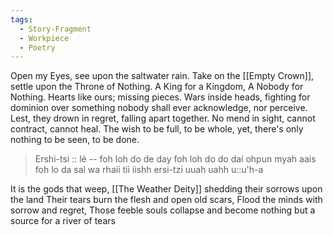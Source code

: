 ```yaml
---
tags:
  - Story-Fragment
  - Workpiece
  - Poetry
---
```

Open my Eyes, see upon the saltwater rain.
Take on the [[Empty Crown]], settle upon the Throne of Nothing.
A King for a Kingdom, A Nobody for Nothing.
Hearts like ours; missing pieces. 
Wars inside heads, fighting for dominion over something nobody shall ever acknowledge, nor perceive. 
Lest, they drown in regret, falling apart together.
No mend in sight, cannot contract, cannot heal. 
The wish to be full, to be whole, yet, there's only nothing to be seen, to be done. 

>Ershi-tsi :: lé --
>foh loh do de day
>foh loh do do daí 
>ohpun myah aais
>foh lo da sal wa rhaii
>tii iishh ersi-tzi
> uuah uahh u::u'h-a

It is the gods that weep, [[The Weather Deity]] shedding their sorrows upon the land
Their tears burn the flesh and open old scars,
Flood the minds with sorrow and regret, 
Those feeble souls collapse 
and become nothing but a source for a river of tears
